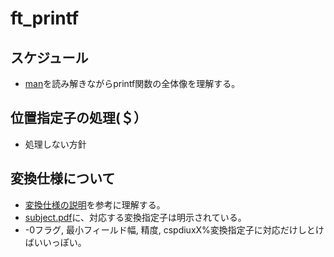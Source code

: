 # ft_printf

## スケジュール
- [man](https://scrapbox.io/readmemo1/man:printf)を読み解きながらprintf関数の全体像を理解する。
## 位置指定子の処理(＄）
- 処理しない方針

  

## 変換仕様について
- [変換仕様の説明](http://www9.plala.or.jp/sgwr-t/detail/FormatString.html)を参考に理解する。
- [subject.pdf](https://cdn.intra.42.fr/pdf/pdf/109720/en.subject.pdf)に、対応する変換指定子は明示されている。
- -0フラグ, 最小フィールド幅, 精度, cspdiuxX%変換指定子に対応だけしとけばいいっぽい。

  
